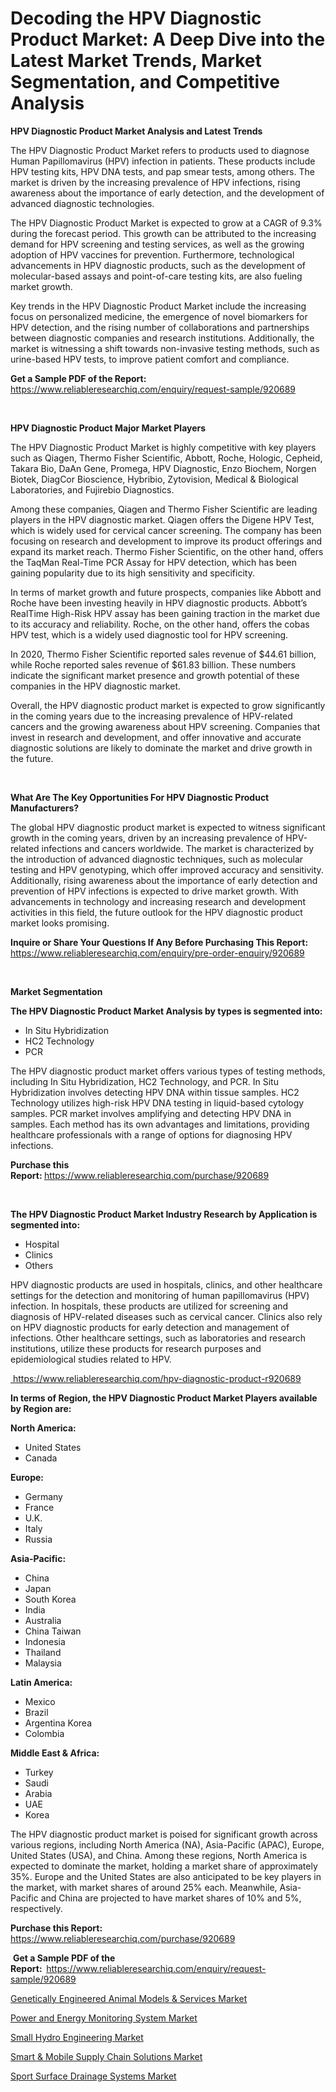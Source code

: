 <p><h1>Decoding the HPV Diagnostic Product Market: A Deep Dive into the Latest Market Trends, Market Segmentation, and Competitive Analysis</h1></p><p><strong>HPV Diagnostic Product Market Analysis and Latest Trends</strong></p>
<p><p>The HPV Diagnostic Product Market refers to products used to diagnose Human Papillomavirus (HPV) infection in patients. These products include HPV testing kits, HPV DNA tests, and pap smear tests, among others. The market is driven by the increasing prevalence of HPV infections, rising awareness about the importance of early detection, and the development of advanced diagnostic technologies.</p><p>The HPV Diagnostic Product Market is expected to grow at a CAGR of 9.3% during the forecast period. This growth can be attributed to the increasing demand for HPV screening and testing services, as well as the growing adoption of HPV vaccines for prevention. Furthermore, technological advancements in HPV diagnostic products, such as the development of molecular-based assays and point-of-care testing kits, are also fueling market growth.</p><p>Key trends in the HPV Diagnostic Product Market include the increasing focus on personalized medicine, the emergence of novel biomarkers for HPV detection, and the rising number of collaborations and partnerships between diagnostic companies and research institutions. Additionally, the market is witnessing a shift towards non-invasive testing methods, such as urine-based HPV tests, to improve patient comfort and compliance.</p></p>
<p><strong>Get a Sample PDF of the Report:&nbsp;</strong> <a href="https://www.reliableresearchiq.com/enquiry/request-sample/920689">https://www.reliableresearchiq.com/enquiry/request-sample/920689</a></p>
<p>&nbsp;</p>
<p><strong>HPV Diagnostic Product Major Market Players</strong></p>
<p><p>The HPV Diagnostic Product Market is highly competitive with key players such as Qiagen, Thermo Fisher Scientific, Abbott, Roche, Hologic, Cepheid, Takara Bio, DaAn Gene, Promega, HPV Diagnostic, Enzo Biochem, Norgen Biotek, DiagCor Bioscience, Hybribio, Zytovision, Medical & Biological Laboratories, and Fujirebio Diagnostics. </p><p>Among these companies, Qiagen and Thermo Fisher Scientific are leading players in the HPV diagnostic market. Qiagen offers the Digene HPV Test, which is widely used for cervical cancer screening. The company has been focusing on research and development to improve its product offerings and expand its market reach. Thermo Fisher Scientific, on the other hand, offers the TaqMan Real-Time PCR Assay for HPV detection, which has been gaining popularity due to its high sensitivity and specificity.</p><p>In terms of market growth and future prospects, companies like Abbott and Roche have been investing heavily in HPV diagnostic products. Abbott’s RealTime High-Risk HPV assay has been gaining traction in the market due to its accuracy and reliability. Roche, on the other hand, offers the cobas HPV test, which is a widely used diagnostic tool for HPV screening.</p><p>In 2020, Thermo Fisher Scientific reported sales revenue of $44.61 billion, while Roche reported sales revenue of $61.83 billion. These numbers indicate the significant market presence and growth potential of these companies in the HPV diagnostic market.</p><p>Overall, the HPV diagnostic product market is expected to grow significantly in the coming years due to the increasing prevalence of HPV-related cancers and the growing awareness about HPV screening. Companies that invest in research and development, and offer innovative and accurate diagnostic solutions are likely to dominate the market and drive growth in the future.</p></p>
<p>&nbsp;</p>
<p><strong>What Are The Key Opportunities For HPV Diagnostic Product Manufacturers?</strong></p>
<p><p>The global HPV diagnostic product market is expected to witness significant growth in the coming years, driven by an increasing prevalence of HPV-related infections and cancers worldwide. The market is characterized by the introduction of advanced diagnostic techniques, such as molecular testing and HPV genotyping, which offer improved accuracy and sensitivity. Additionally, rising awareness about the importance of early detection and prevention of HPV infections is expected to drive market growth. With advancements in technology and increasing research and development activities in this field, the future outlook for the HPV diagnostic product market looks promising.</p></p>
<p><strong>Inquire or Share Your Questions If Any Before Purchasing This Report:</strong> <a href="https://www.reliableresearchiq.com/enquiry/pre-order-enquiry/920689">https://www.reliableresearchiq.com/enquiry/pre-order-enquiry/920689</a></p>
<p>&nbsp;</p>
<p><strong>Market Segmentation</strong></p>
<p><strong>The HPV Diagnostic Product Market Analysis by types is segmented into:</strong></p>
<p><ul><li>In Situ Hybridization</li><li>HC2 Technology</li><li>PCR</li></ul></p>
<p><p>The HPV diagnostic product market offers various types of testing methods, including In Situ Hybridization, HC2 Technology, and PCR. In Situ Hybridization involves detecting HPV DNA within tissue samples. HC2 Technology utilizes high-risk HPV DNA testing in liquid-based cytology samples. PCR market involves amplifying and detecting HPV DNA in samples. Each method has its own advantages and limitations, providing healthcare professionals with a range of options for diagnosing HPV infections.</p></p>
<p><strong>Purchase this Report:&nbsp;</strong><a href="https://www.reliableresearchiq.com/purchase/920689">https://www.reliableresearchiq.com/purchase/920689</a></p>
<p>&nbsp;</p>
<p><strong>The HPV Diagnostic Product Market Industry Research by Application is segmented into:</strong></p>
<p><ul><li>Hospital</li><li>Clinics</li><li>Others</li></ul></p>
<p><p>HPV diagnostic products are used in hospitals, clinics, and other healthcare settings for the detection and monitoring of human papillomavirus (HPV) infection. In hospitals, these products are utilized for screening and diagnosis of HPV-related diseases such as cervical cancer. Clinics also rely on HPV diagnostic products for early detection and management of infections. Other healthcare settings, such as laboratories and research institutions, utilize these products for research purposes and epidemiological studies related to HPV.</p></p>
<p><a href="https://www.reliableresearchiq.com/hpv-diagnostic-product-r920689">&nbsp;https://www.reliableresearchiq.com/hpv-diagnostic-product-r920689</a></p>
<p><strong>In terms of Region, the HPV Diagnostic Product Market Players available by Region are:</strong></p>
<p>
    <p> <strong> North America: </strong>
        <ul>
            <li>United States</li>
            <li>Canada</li>
        </ul>
        </p> 
    <p> <strong> Europe: </strong>
        <ul>
            <li>Germany</li>
            <li>France</li>
            <li>U.K.</li>
            <li>Italy</li>
            <li>Russia</li>
        </ul>
        </p> 
    <p> <strong> Asia-Pacific: </strong>
        <ul>
            <li>China</li>
            <li>Japan</li>
            <li>South Korea</li>
            <li>India</li>
            <li>Australia</li>
            <li>China Taiwan</li>
            <li>Indonesia</li>
            <li>Thailand</li>
            <li>Malaysia</li>
        </ul>
        </p> 
    <p> <strong> Latin America: </strong>
        <ul>
            <li>Mexico</li>
            <li>Brazil</li>
            <li>Argentina Korea</li>
            <li>Colombia</li>
        </ul>
        </p> 
    <p> <strong> Middle East & Africa: </strong>
        <ul>
            <li>Turkey</li>
            <li>Saudi</li>
            <li>Arabia</li>
            <li>UAE</li>
            <li>Korea</li>
        </ul>
    </p>
    </p>
<p><p>The HPV diagnostic product market is poised for significant growth across various regions, including North America (NA), Asia-Pacific (APAC), Europe, United States (USA), and China. Among these regions, North America is expected to dominate the market, holding a market share of approximately 35%. Europe and the United States are also anticipated to be key players in the market, with market shares of around 25% each. Meanwhile, Asia-Pacific and China are projected to have market shares of 10% and 5%, respectively.</p></p>
<p><strong>Purchase this Report: </strong><a href="https://www.reliableresearchiq.com/purchase/920689">https://www.reliableresearchiq.com/purchase/920689</a></p>
<p>&nbsp;<strong>Get a Sample PDF of the Report:&nbsp;&nbsp;</strong><a href="https://www.reliableresearchiq.com/enquiry/request-sample/920689">https://www.reliableresearchiq.com/enquiry/request-sample/920689</a></p>
<p><strong></strong></p>
<p><p><a href="https://github.com/provorikovar/Market-Research-Report-List-5/blob/main/genetically-engineered-animal-models-services-market.md">Genetically Engineered Animal Models & Services Market</a></p><p><a href="https://github.com/arabintang013/Market-Research-Report-List-1/blob/main/power-and-energy-monitoring-system-market.md">Power and Energy Monitoring System Market</a></p><p><a href="https://github.com/CliffMedina6/Market-Research-Report-List-6/blob/main/small-hydro-engineering-market.md">Small Hydro Engineering Market</a></p><p><a href="https://github.com/FredaSauer/Market-Research-Report-List-1/blob/main/smart-mobile-supply-chain-solutions-market.md">Smart & Mobile Supply Chain Solutions Market</a></p><p><a href="https://github.com/kishanagarner91/Market-Research-Report-List-1/blob/main/sport-surface-drainage-systems-market.md">Sport Surface Drainage Systems Market</a></p></p>